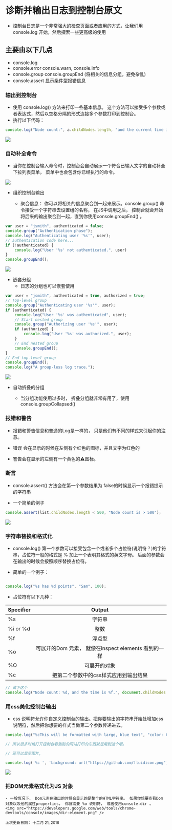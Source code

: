 # 诊断并输出日志到控制台<a src="https://developers.google.com/web/tools/chrome-devtools/console/console-write" />原文</a>

* 控制台日志是一个非常强大的检查页面或者应用的方式，让我们用console.log 开始，然后探索一些更高级的使用

## 主要由以下几点

* console.log
* console.error console.warn, console.info
* console.group console.groupEnd (将相关的信息分组，避免杂乱)
* console.assert  显示条件型报错信息


### 输出到控制台

* 使用 console.log() 方法来打印一些基本信息。 这个方法可以接受多个参数或者表达式，然后以空格分隔的形式连接多个参数打印到控制台。
* 执行以下代码：

```javascript
console.log("Node count:", a.childNodes.length, "and the current time is:", Date.now());
```
<img src="https://developers.google.com/web/tools/chrome-devtools/console/images/console-write-log-multiple.png"/>

### 自动补全命令

* 当你在控制台输入命令时，控制台会自动展示一个符合已输入文字的自动补全下拉列表菜单， 菜单中也会包含你已经执行的命令。
<img src="https://developers.google.com/web/tools/chrome-devtools/console/images/autocomplete.png" />

* 组织控制台输出

    * 聚合信息： 你可以将相关的信息聚合到一起来展示。console.group() 命令接受一个字符串去设置组的名称， 在JS中调用之后， 控制台就会开始将后来的输出聚合到一起，直到你使用console.groupEnd() 。

```javascript 
var user = "jsmith", authenticated = false;
console.group("Authentication phase");
console.log("Authenticating user '%s'", user);
// authentication code here...
if (!authenticated) {
    console.log("User '%s' not authenticated.", user)
}
console.groupEnd();
```

<img src="https://developers.google.com/web/tools/chrome-devtools/console/images/console-write-group.png" />

* 嵌套分组
    * 日志的分组也可以嵌套使用

```javascript
var user = "jsmith", authenticated = true, authorized = true;
// Top-level group
console.group("Authenticating user '%s'", user);
if (authenticated) {
    console.log("User '%s' was authenticated", user);
    // Start nested group
    console.group("Authorizing user '%s'", user);
    if (authorized) {
        console.log("User '%s' was authorized.", user);
    }
    // End nested group
    console.groupEnd();
}
// End top-level group
console.groupEnd();
console.log("A group-less log trace.");
```

<img src="https://developers.google.com/web/tools/chrome-devtools/console/images/console-write-nestedgroup.png" />

* 自动折叠的分组

    * 当分组功能使用过多时， 折叠分组就非常有用了，使用console.groupCollapsed()

### 报错和警告

* 报错和警告信息和普通的Log是一样的， 只是他们有不同的样式来引起你的注意。
 
* 错误 会在显示的时候在左侧有个红色的图标，并且文字为红色的
* 警告会在显示的左侧有一个黄色的⚠️图标。

### 断言

* console.assert() 方法会在第一个参数结果为 false的时候显示一个报错提示的字符串

* 一个简单的例子
```javascript
console.assert(list.childNodes.length < 500, "Node count is > 500");
```
<img src="https://developers.google.com/web/tools/chrome-devtools/console/images/console-write-assert-failed.png" />


### 字符串替换和格式化

* console.log() 第一个参数可以接受包含一个或者多个占位符(说明符？)的字符串，占位符一般的格式是 % 加上一个表明其格式的英文字母。 后面的参数会在输出的时候会按照顺序替换占位符。

* 简单的一个例子： 

```javascript

console.log("%s has %d points", "Sam", 100);
```

* 占位符有以下几种：

| Specifier |  Output|
| ---------- | :---------:|
|%s | 字符串|
|%i or %d  |  整数|
|%f | 浮点型 |
|%o | 可展开的Dom 元素， 就像在inspect elements 看到的一样|
|%O | 可展开的对象 |
|%c | 把第二个参数中的css样式应用到输出结果|

```javascript
// 试下这个
console.log("Node count: %d, and the time is %f.", document.childNodes.length, Date.now());
```

### 用css美化控制台输出

* css 说明符允许你自定义控制台的输出。把你要输出的字符串开始处增加css说明符，然后把你想要的样式当做第二个参数传递进去。

```javascript
console.log("%cThis will be formatted with large, blue text", "color: blue; font-size: x-large");

// 所以很多时候打开控制台看到别的网站打印的东西就是用到这个哦。

// 还可以显示图片,

console.log('%c ', 'background: url("https://github.com/fluidicon.png");background-size: 100px;font-size:90px')

```

<img src="https://developers.google.com/web/tools/chrome-devtools/console/images/console-write-format-string.png" />



### 把DOM元素格式化为JS 对象

    - 一般情况下， Dom元素在输出的时候会显示的是整个的HTML字符串。 如果你想要查看Dom对象以及他的属性properties， 你就需要 %o 说明符， 或者使用console.dir 。
    <img src="https://developers.google.com/web/tools/chrome-devtools/console/images/dir-element.png" />



<small>上次更新日期： 十二月 21, 2016</small>
